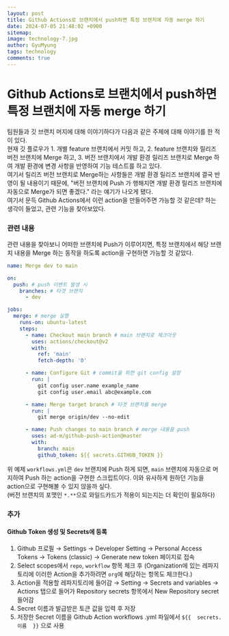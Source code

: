 ```yaml
---
layout:	post
title: Github Actions로 브랜치에서 push하면 특정 브랜치에 자동 merge 하기
date: 2024-07-05 21:48:02 +0900
sitemap: 
image: technology-7.jpg
author: GyuMyung
tags: technology
comments: true
---
```


# Github Actions로 브랜치에서 push하면 특정 브랜치에 자동 merge 하기
팀원들과 깃 브랜치 머지에 대해 이야기하다가 다음과 같은 주제에 대해 이야기를 한 적이 있다. <br/>
현재 깃 플로우가 1. 개별 feature 브랜치에서 커밋 하고, 2. feature 브랜치와 릴리즈 버전 브랜치에 Merge 하고, 3. 버전 브랜치에서 개발 환경 릴리즈 브랜치로 Merge 하여 개발 환경에 변경 사항을 반영하여 기능 테스트를 하고 있다. <br/>
여기서 릴리즈 버전 브랜치로 Merge하는 사항들은 개발 환경 릴리즈 브랜치에 결국 반영이 될 내용이기 때문에, "버전 브랜치에 Push 가 행해지면 개발 환경 릴리즈 브랜치에 자동으로 Merge가 되면 좋겠다." 라는 얘기가 나오게 됐다. <br/>
여기서 문득 Github Actions에서 이런 action을 만들어주면 가능할 것 같은데? 하는 생각이 들었고, 관련 기능을 찾아보았다. <br/>

### 관련 내용
관련 내용을 찾아보니 어떠한 브랜치에 Push가 이루어지면, 특정 브랜치에서 해당 브랜치 내용을 Merge 하는 동작을 하도록 action을 구현하면 가능할 것 같았다. <br/>
```yaml
name: Merge dev to main

on:
  push: # push 이벤트 발생 시
    branches: # 타겟 브랜치
      - dev

jobs:
  merge: # merge 실행
    runs-on: ubuntu-latest
    steps:
      - name: Checkout main branch # main 브랜치로 체크아웃
        uses: actions/checkout@v2
        with:
          ref: 'main'
          fetch-depth: '0'

      - name: Configure Git # commit을 위한 git config 설정
        run: |
          git config user.name example_name
          git config user.email abc@example.com

      - name: Merge target branch # 타겟 브랜치를 merge
        run: |
          git merge origin/dev --no-edit

      - name: Push changes to main branch # merge 내용을 push
        uses: ad-m/github-push-action@master
        with:
          branch: main
          github_token: ${{ secrets.GITHUB_TOKEN }}
```
위 예제 `workflows.yml`은 `dev` 브랜치에 Push 하게 되면, `main` 브랜치에 자동으로 머지하여 Push 하는 action을 구현한 스크립트이다. 이와 유사하게 원하던 기능을 action으로 구현해볼 수 있지 않을까 싶다. <br/>
(버전 브랜치의 포맷인 `*.**`으로 와일드카드가 적용이 되는지는 더 확인이 필요하다)

### 추가
#### Github Token 생성 및 Secrets에 등록
1. Github 프로필 → Settings → Developer Setting → Personal Access Tokens → Tokens (classic) → Generate new token 페이지로 접속
2. Select scopes에서 `repo`, `workflow` 항목 체크 후  (Organization에 있는 레파지토리에 이러한 Action을 추가하려면 `org`에 해당하는 항목도 체크한다.)
3. Action을 적용할 레파지토리에 들어감 → Setting → Secrets and variables → Actions 탭으로 들어가 Repository secrets 항목에서 New Repository secret 들어감
4. Secret 이름과 발급받은 토큰 값을 입력 후 저장
5. 저장한 Secret 이름을 Github Action workflows .yml 파일에서 `${{  secrets.이름  }}` 으로 사용
